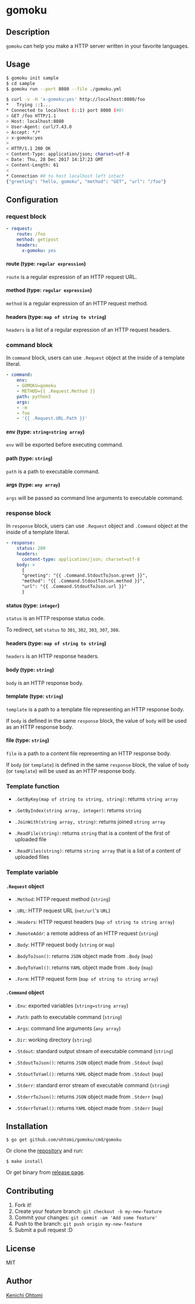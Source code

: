 # gomoku

## Description

`gomoku` can help you make a HTTP server written in your favorite languages.

## Usage

```bash
$ gomoku init sample
$ cd sample
$ gomoku run --port 8080 --file ./gomoku.yml

$ curl -v -H 'x-gomoku:yes' http://localhost:8080/foo
*   Trying ::1...
* Connected to localhost (::1) port 8080 (#0)
> GET /foo HTTP/1.1
> Host: localhost:8080
> User-Agent: curl/7.43.0
> Accept: */*
> x-gomoku:yes
>
< HTTP/1.1 200 OK
< Content-Type: application/json; charset=utf-8
< Date: Thu, 28 Dec 2017 14:17:23 GMT
< Content-Length: 61
<
* Connection #0 to host localhost left intact
{"greeting": "hello, gomoku", "method": "GET", "url": "/foo"}
```

## Configuration

### request block

```yaml
- request:
    route: /foo
    method: get|post
    headers:
      x-gomoku: yes
```

#### route (type: `regular expression`)
`route` is a regular expression of an HTTP request URL.

#### method (type: `regular expression`)
`method` is a regular expression of an HTTP request method.

#### headers (type: `map of string to string`)
`headers` is a list of a regular expression of an HTTP request headers.

### command block
In `command` block, users can use `.Request` object at the inside of a template literal.

```yaml
- command:
    env:
    - GOMOKU=gomoku
    - METHOD={{ .Request.Method }}
    path: python3
    args:
    - -m
    - foo
    - '{{ .Request.URL.Path }}'
```

#### env (type: `string=string array`)
`env` will be exported before executing command.

#### path (type: `string`)
`path` is a path to executable command.

#### args (type: `any array`)
`args` will be passed as command line arguments to executable command.

### response block
In `response` block, users can use `.Request` object and `.Command` object at the inside of a template literal.

```yaml
- response:
    status: 200
    headers:
      content-type: application/json; charset=utf-8 
    body: >
      {
      "greeting": "{{ .Command.StdoutToJson.greet }}",
      "method": "{{ .Command.StdoutToJson.method }}",
      "url": "{{ .Command.StdoutToJson.url }}"
      }
```

#### status (type: `integer`)
`status` is an HTTP response status code.

To redirect, set `status` to `301`, `302`, `303`, `307`, `308`.

#### headers (type: `map of string to string`)
`headers` is an HTTP response headers.

#### body (type: `string`)
`body` is an HTTP response body.

#### template (type: `string`)
`template` is a path to a template file representing an HTTP response body.

If `body` is defined in the same `response` block, the value of `body` will be used as an HTTP response body.

#### file (type: `string`)
`file` is a path to a content file representing an HTTP response body.

If `body` (or `template`) is defined in the same `response` block, the value of `body` (or `template`) will be used as an HTTP response body.

### Template function
- `.GetByKey(map of string to string, string)`: returns `string array`
- `.GetByIndex(string array, integer)`: returns `string`
- `.JoinWith(string array, string)`: returns joined `string array`

- `.ReadFile(string)`: returns `string` that is a content of the first of uploaded file
- `.ReadFiles(string)`: returns `string array` that is a list of a content of uploaded files

### Template variable

#### `.Request` object
- `.Method`: HTTP request method (`string`)
- `.URL`: HTTP request URL (`net/url`'s `URL`)
- `.Headers`: HTTP request headers (`map of string to string array`)
- `.RemoteAddr`: a remote address of an HTTP request (`string`)

- `.Body`: HTTP request body (`string` or `map`)
- `.BodyToJson()`: returns `JSON` object made from `.Body` (`map`)
- `.BodyToYaml()`: returns `YAML` object made from `.Body` (`map`)

- `.Form`: HTTP request form (`map of string to string array`)

#### `.Command` object
- `.Env`: exported variables (`string=string array`)
- `.Path`: path to executable command (`string`)
- `.Args`: command line arguments (`any array`)
- `.Dir`: working directory (`string`)

- `.Stdout`: standard output stream of executable command (`string`)
- `.StdoutToJson()`: returns `JSON` object made from `.Stdout` (`map`)
- `.StdoutToYaml()`: returns `YAML` object made from `.Stdout` (`map`)

- `.Stderr`: standard error stream of executable command (`string`)
- `.StderrToJson()`: returns `JSON` object made from `.Stderr` (`map`)
- `.StderrToYaml()`: returns `YAML` object made from `.Stderr` (`map`)

## Installation

```console
$ go get github.com/ohtomi/gomoku/cmd/gomoku
```

Or clone the [repository](https://github.com/ohtomi/gomoku) and run:
```console
$ make install
```

Or get binary from [release page](../../releases/latest).


## Contributing

1. Fork it!
1. Create your feature branch: `git checkout -b my-new-feature`
1. Commit your changes: `git commit -am 'Add some feature'`
1. Push to the branch: `git push origin my-new-feature`
1. Submit a pull request :D

## License

MIT

## Author

[Kenichi Ohtomi](https://github.com/ohtomi)
